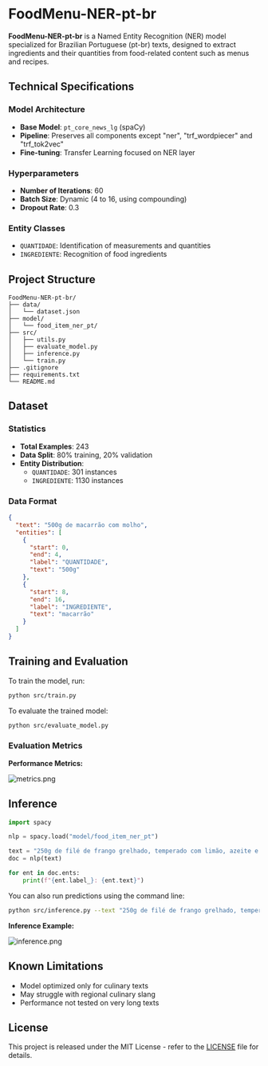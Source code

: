 # FoodMenu-NER-pt-br

**FoodMenu-NER-pt-br** is a Named Entity Recognition (NER) model specialized for Brazilian Portuguese (pt-br) texts, designed to extract ingredients and their quantities from food-related content such as menus and recipes.

## Technical Specifications

### Model Architecture
- **Base Model**: `pt_core_news_lg` (spaCy)
- **Pipeline**: Preserves all components except "ner", "trf_wordpiecer" and "trf_tok2vec"
- **Fine-tuning**: Transfer Learning focused on NER layer

### Hyperparameters
- **Number of Iterations**: 60
- **Batch Size**: Dynamic (4 to 16, using compounding)
- **Dropout Rate**: 0.3

### Entity Classes
- `QUANTIDADE`: Identification of measurements and quantities
- `INGREDIENTE`: Recognition of food ingredients

## Project Structure

```plaintext
FoodMenu-NER-pt-br/
├── data/
│   └── dataset.json         
├── model/
│   └── food_item_ner_pt/   
├── src/
│   ├── utils.py             
│   ├── evaluate_model.py    
│   ├── inference.py         
│   └── train.py             
├── .gitignore
├── requirements.txt
└── README.md
```

## Dataset

### Statistics
- **Total Examples**: 243
- **Data Split**: 80% training, 20% validation
- **Entity Distribution**:
  - `QUANTIDADE`: 301 instances
  - `INGREDIENTE`: 1130 instances

### Data Format
```json
{
  "text": "500g de macarrão com molho",
  "entities": [
    {
      "start": 0,
      "end": 4,
      "label": "QUANTIDADE",
      "text": "500g"
    },
    {
      "start": 8,
      "end": 16,
      "label": "INGREDIENTE",
      "text": "macarrão"
    }
  ]
}
```

## Training and Evaluation

To train the model, run:
```bash
python src/train.py
```

To evaluate the trained model:
```bash
python src/evaluate_model.py
```

### Evaluation Metrics

**Performance Metrics:**

![metrics.png](https://i.postimg.cc/BZTCGfcy/metrics.png)

## Inference

```python
import spacy

nlp = spacy.load("model/food_item_ner_pt")

text = "250g de filé de frango grelhado, temperado com limão, azeite e ervas finas. Servido com arroz basmati e legumes assados como abóbora e cenoura"
doc = nlp(text)

for ent in doc.ents:
    print(f"{ent.label_}: {ent.text}")
```

You can also run predictions using the command line:

```bash
python src/inference.py --text "250g de filé de frango grelhado, temperado com limão, azeite e ervas finas. Servido com arroz basmati e legumes assados como abóbora e cenoura"
```

**Inference Example:**

![inference.png](https://i.postimg.cc/RFHx0ZVw/inference.png)

## Known Limitations
- Model optimized only for culinary texts
- May struggle with regional culinary slang
- Performance not tested on very long texts

## License

This project is released under the MIT License - refer to the [LICENSE](LICENSE) file for details.